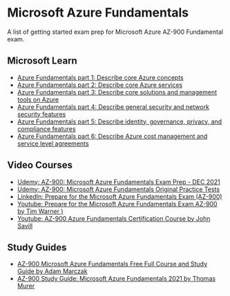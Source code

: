 # Microsoft Azure Fundamentals
A list of getting started exam prep for Microsoft Azure AZ-900 Fundamental exam. 

## Microsoft Learn

- [Azure Fundamentals part 1: Describe core Azure concepts](https://docs.microsoft.com/en-us/learn/paths/az-900-describe-cloud-concepts)
- [Azure Fundamentals part 2: Describe core Azure services](https://docs.microsoft.com/en-us/learn/paths/az-900-describe-core-azure-services)
- [Azure Fundamentals part 3: Describe core solutions and management tools on Azure](
https://docs.microsoft.com/en-us/learn/paths/az-900-describe-core-solutions-management-tools-azure)
- [Azure Fundamentals part 4: Describe general security and network security features](docs.microsoft.com/en-us/learn/paths/az-900-describe-general-security-network-security-features)
- [Azure Fundamentals part 5: Describe identity, governance, privacy, and compliance features](https://docs.microsoft.com/en-us/learn/paths/az-900-describe-identity-governance-privacy-compliance-features)
- [Azure Fundamentals part 6: Describe Azure cost management and service level agreements](https://docs.microsoft.com/en-us/learn/paths/az-900-describe-azure-cost-management-service-level-agreements)


## Video Courses

- [Udemy: AZ-900: Microsoft Azure Fundamentals Exam Prep - DEC 2021](https://www.udemy.com/course/az900-azure/)
- [Udemy: AZ-900: Microsoft Azure Fundamentals Original Practice Tests](https://www.udemy.com/course/az900-azure-tests/)
- [LinkedIn: Prepare for the Microsoft Azure Fundamentals Exam (AZ-900) ](https://www.linkedin.com/learning/paths/prepare-for-the-microsoft-azure-fundamentals-exam-az-900?u=76281980)
- [Youtube: Prepare for the Microsoft Azure Fundamentals Exam AZ-900 by Tim Warner )](https://www.youtube.com/playlist?list=PLYGZ9Q0oTOHfsI-3IAhvyc09ssPDfoePv)
- [Youtube: AZ-900 Azure Fundamentals Certification Course by John Savill](https://www.youtube.com/playlist?list=PLlVtbbG169nED0_vMEniWBQjSoxTsBYS3)


## Study Guides
- [AZ-900 Microsoft Azure Fundamentals Free Full Course and Study Guide by Adam Marczak](https://marczak.io/az-900/)
- [AZ-900 Study Guide: Microsoft Azure Fundamentals 2021 by Thomas Murer](https://www.thomasmaurer.ch/2020/03/az-900-study-guide-microsoft-azure-fundamentals-2021/)